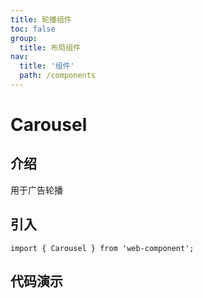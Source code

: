 ```yaml
---
title: 轮播组件
toc: false
group:
  title: 布局组件
nav:
  title: '组件'
  path: /components
---
```


# Carousel

## 介绍

用于广告轮播

## 引入

```shell
import { Carousel } from 'web-component';
```

<API></API>

## 代码演示

<code src="./demos/demo.tsx"></code>
